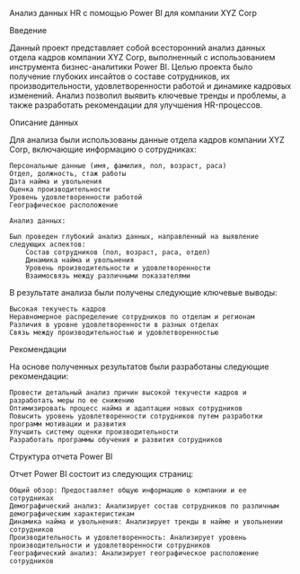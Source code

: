 Анализ данных HR с помощью Power BI для компании XYZ Corp

Введение

Данный проект представляет собой всесторонний анализ данных отдела кадров компании XYZ Corp, выполненный с использованием инструмента бизнес-аналитики Power BI. Целью проекта было получение глубоких инсайтов о составе сотрудников, их производительности, удовлетворенности работой и динамике кадровых изменений. Анализ позволил выявить ключевые тренды и проблемы, а также разработать рекомендации для улучшения HR-процессов.

Описание данных

Для анализа были использованы данные отдела кадров компании XYZ Corp, включающие информацию о сотрудниках:

    Персональные данные (имя, фамилия, пол, возраст, раса)
    Отдел, должность, стаж работы
    Дата найма и увольнения
    Оценка производительности
    Уровень удовлетворенности работой
    Географическое расположение

    Анализ данных: 
    
    Был проведен глубокий анализ данных, направленный на выявление следующих аспектов:
        Состав сотрудников (пол, возраст, раса, отдел)
        Динамика найма и увольнения
        Уровень производительности и удовлетворенности
        Взаимосвязь между различными показателями


В результате анализа были получены следующие ключевые выводы:

    Высокая текучесть кадров
    Неравномерное распределение сотрудников по отделам и регионам
    Различия в уровне удовлетворенности в разных отделах
    Связь между производительностью и удовлетворенностью

Рекомендации

На основе полученных результатов были разработаны следующие рекомендации:

    Провести детальный анализ причин высокой текучести кадров и разработать меры по ее снижению
    Оптимизировать процесс найма и адаптации новых сотрудников
    Повысить уровень удовлетворенности сотрудников путем разработки программ мотивации и развития
    Улучшить систему оценки производительности
    Разработать программы обучения и развития сотрудников

Структура отчета Power BI

Отчет Power BI состоит из следующих страниц:

    Общий обзор: Предоставляет общую информацию о компании и ее сотрудниках
    Демографический анализ: Анализирует состав сотрудников по различным демографическим характеристикам
    Динамика найма и увольнения: Анализирует тренды в найме и увольнении сотрудников
    Производительность и удовлетворенность: Анализирует уровень производительности и удовлетворенности сотрудников
    Географический анализ: Анализирует географическое расположение сотрудников
